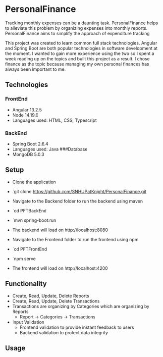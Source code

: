 # PersonalFinance
Tracking monthly expenses can be a daunting task. PersonalFinance helps to alleviate this problem by organizing  expenses into monthly reports. PersonalFinance aims to simplify the approach of expenditure tracking

This project was created to learn common full stack technologies. Angular and Spring Boot are both popular technologies in software development at the moment. I wanted to gain more experience using the two so I spent a week reading up on the topics and built this project as a result. I chose finance as the topic because managing my own personal finances has always been important to me. 

## Technologies
### FrontEnd
* Angular 13.2.5
* Node 14.19.0
* Languages used: HTML, CSS, Typescript
### BackEnd
* Spring Boot 2.6.4
* Languages used: Java
###Database
* MongoDB 5.0.3

## Setup

* Clone the application
* `git clone https://github.com/SNHUPatKnight/PersonalFinance.git

* Navigate to the Backend folder to run the backend using maven
* `cd PFTBackEnd
* `mvn spring-boot:run
* The backend will load on http://localhost:8080

* Navigate to the Frontend folder to run the frontend using npm
* `cd PFTFrontEnd
* `npm serve
* The frontend will load on http://localhost:4200

## Functionality
* Create, Read, Update, Delete Reports
* Create, Read, Update, Delete Transactions
* Transactions are organizing  by Categories which are organizing  by Reports
     * Report -> Categories -> Transactions
* Input Validation
     * Frontend validation to provide instant feedback to users
     * Backend validation to protect data integrity

## Usage 
